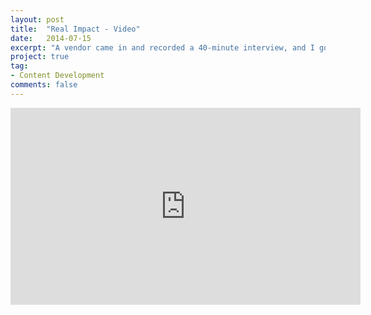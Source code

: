 ```yaml
---
layout: post
title:  "Real Impact - Video"
date:   2014-07-15
excerpt: "A vendor came in and recorded a 40-minute interview, and I got to piece together this script."
project: true
tag:
- Content Development
comments: false
---
```


<div style="text-align: center"> <iframe width="560" height="315"src="https://drive.google.com/file/d/0Bw8Dw1D0tvR8OE54dE5ZN1RmRjQ/preview" frameborder="0"> </iframe> </div>
